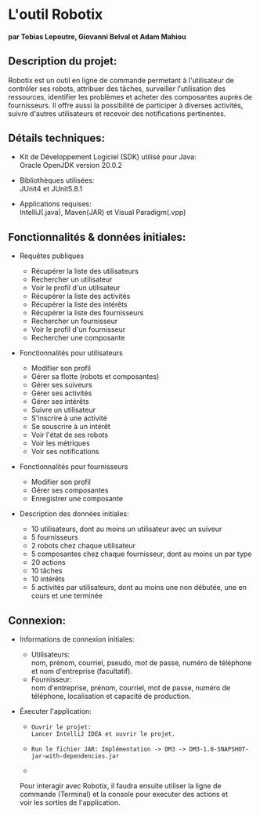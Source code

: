 # L'outil Robotix

#### par Tobias Lepoutre, Giovanni Belval et Adam Mahiou

## Description du projet:

Robotix est un outil en ligne de commande permetant à l'utilisateur de \
contrôler ses robots, attribuer des tâches, surveiller l'utilisation des \
ressources, identifier les problèmes et acheter des composantes auprès de \
fournisseurs. Il offre aussi la possibilité de participer à diverses activités, \
suivre d'autres utilisateurs et recevoir des notifications pertinentes. 

## Détails techniques:

- Kit de Développement Logiciel (SDK) utilisé pour Java: \
Oracle OpenJDK version 20.0.2


- Bibliothèques utilisées: \
JUnit4 et JUnit5.8.1


- Applications requises: \
IntelliJ(.java), Maven(JAR) et Visual Paradigm(.vpp)

## Fonctionnalités & données initiales:

- Requêtes publiques
  - Récupérer la liste des utilisateurs
  - Rechercher un utilisateur
  - Voir le profil d'un utilisateur
  - Récupérer la liste des activités
  - Récupérer la liste des intérêts
  - Récupérer la liste des fournisseurs
  - Rechercher un fournisseur
  - Voir le profil d'un fournisseur
  - Rechercher une composante


- Fonctionnalités pour utilisateurs
  - Modifier son profil
  - Gérer sa flotte (robots et composantes)
  - Gérer ses suiveurs
  - Gérer ses activités
  - Gérer ses intérêts
  - Suivre un utilisateur
  - S'inscrire à une activité
  - Se souscrire à un intérêt
  - Voir l'état de ses robots
  - Voir les métriques
  - Voir ses notifications


- Fonctionnalités pour fournisseurs
  - Modifier son profil
  - Gérer ses composantes
  - Enregistrer une composante


- Description des données initiales:

  - 10 utilisateurs, dont au moins un utilisateur avec un suiveur
  - 5 fournisseurs
  - 2 robots chez chaque utilisateur
  - 5 composantes chez chaque fournisseur, dont au moins un par type
  - 20 actions
  - 10 tâches
  - 10 intérêts
  - 5 activités par utilisateurs, dont au moins une non débutée, une en \
  cours et une terminée


## Connexion:

- Informations de connexion initiales:
  - Utilisateurs: \
  nom, prénom, courriel, pseudo, mot de passe, numéro de téléphone \
  et nom d'entreprise (facultatif).
  - Fournisseur: \
  nom d'entreprise, prénom, courriel, mot de passe, numéro de \
  téléphone, localisation et capacité de production.
  

- Éxecuter l'application:
  -     Ouvrir le projet:
        Lancer IntelliJ IDEA et ouvrir le projet.

  -     Run le fichier JAR: Implémentation -> DM3 -> DM3-1.0-SNAPSHOT-jar-with-dependencies.jar
 
  - 


    Pour interagir avec Robotix, il faudra ensuite utiliser la ligne 
  de commande (Terminal) et la console pour executer des actions et \
  voir les sorties de l'application.
